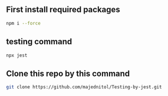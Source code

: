## First install required packages
```bash
npm i --force
```
## testing command
```bash
npx jest
```
## Clone this repo by this command
```bash
git clone https://github.com/majednitol/Testing-by-jest.git
```